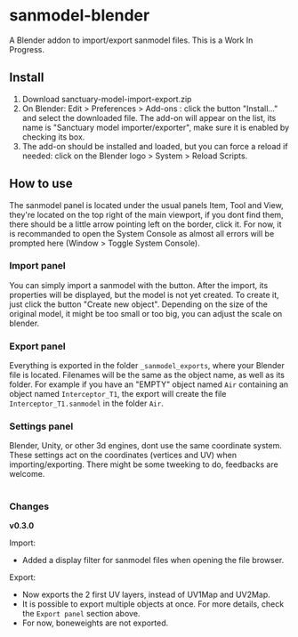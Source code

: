 # sanmodel-blender
A Blender addon to import/export sanmodel files. This is a Work In Progress. 

## Install
1. Download sanctuary-model-import-export.zip
2. On Blender: Edit > Preferences > Add-ons : click the button "Install..." and select the downloaded file. The add-on will appear on the list, its name is "Sanctuary model importer/exporter", make sure it is enabled by checking its box.
3. The add-on should be installed and loaded, but you can force a reload if needed: click on the Blender logo > System > Reload Scripts.

## How to use
The sanmodel panel is located under the usual panels Item, Tool and View, they're located on the top right of the main viewport, if you dont find them, there should be a little arrow pointing left on the border, click it.  For now, it is recommanded to open the System Console as almost all errors will be prompted here (Window > Toggle System Console).

### Import panel
You can simply import a sanmodel with the button.
After the import, its properties will be displayed, but the model is not yet created. To create it, just click the button "Create new object". Depending on the size of the original model, it might be too small or too big, you can adjust the scale on blender. 

### Export panel
Everything is exported in the folder `_sanmodel_exports`, where your Blender file is located.
Filenames will be the same as the object name, as well as its folder. For example if you have an "EMPTY" object named `Air` containing an object named `Interceptor_T1`, the export will create the file `Interceptor_T1.sanmodel` in the folder `Air`. 


### Settings panel
Blender, Unity, or other 3d engines, dont use the same coordinate system. These settings act on the coordinates (vertices and UV) when importing/exporting. There might be some tweeking to do, feedbacks are welcome.

#
### Changes

__v0.3.0__

Import:
 - Added a display filter for sanmodel files when opening the file browser.
 
Export:
 - Now exports the 2 first UV layers, instead of UV1Map and UV2Map.
 - It is possible to export multiple objects at once. For more details, check the `Export panel` section above.
 - For now, boneweights are not exported.

